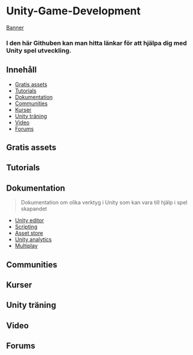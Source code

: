 Unity-Game-Development
======================

[Banner](header.jpg)

### I den här Githuben kan man hitta länkar för att hjälpa dig med Unity spel utveckling.

## Innehåll


- [Gratis assets](#gratis-assets)
- [Tutorials](#tutorials)
- [Dokumentation](#dokumentation)
- [Communities](#communities)
- [Kurser](#kurser)
- [Unity träning](#unity-träning)
- [Video](#video)
- [Forums](#forums)

## Gratis assets

## Tutorials

## Dokumentation

>Dokumentation om olika verktyg i Unity som kan vara till hjälp i spel skapandet
 - [Unity editor](https://docs.unity3d.com/Manual/index.html)
 - [Scripting](https://docs.unity3d.com/ScriptReference/index.html)
 - [Asset store](https://docs.unity3d.com/Manual/AssetStore.html)
 - [Unity analytics](https://docs.unity.com/analytics/UnityAnalytics.html)
 - [Multiplay](https://docs.unity.com/multiplay/shared/welcome-to-multiplay.html)


## Communities

## Kurser

## Unity träning

## Video

## Forums

